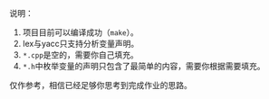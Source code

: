 说明：
1. 项目目前可以编译成功（`make`）。
2. lex与yacc只支持分析变量声明。
3. `*.cpp`是空的，需要你自己填充。
4. `*.h`中枚举变量的声明只包含了最简单的内容，需要你根据需要填充。

仅作参考，相信已经足够你思考到完成作业的思路。
